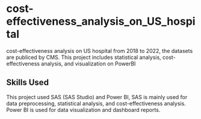 # cost-effectiveness_analysis_on_US_hospital
cost-effectiveness analysis on US hospital from 2018 to 2022, the datasets are publiced by CMS. This project includes statistical analysis, cost-effectiveness analysis, and visualization on PowerBI

## Skills Used
This project used SAS (SAS Studio) and Power BI, SAS is mainly used for data preprocessing, statistical analysis, and cost-effectiveness analysis. Power BI is used for data visualization and dashboard reports.
